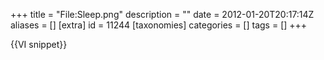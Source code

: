 +++
title = "File:Sleep.png"
description = ""
date = 2012-01-20T20:17:14Z
aliases = []
[extra]
id = 11244
[taxonomies]
categories = []
tags = []
+++

{{VI snippet}}
